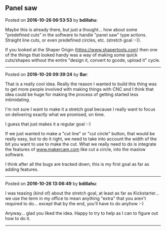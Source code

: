 ## Panel saw
Posted on **2016-10-26 06:53:53** by **bdillahu**:

Maybe this is already there, but just a thought... how about some "predefined cuts" in the software to handle "panel saw" type actions. Straight line cuts, or even predefined circles, etc. (stretch goal :-)).



If you looked at the Shaper Origin (https://www.shapertools.com) then one of the things that looked handy was a way of making some quick cuts/shapes without the entire "design it, convert to gcode, upload it" cycle.

---

Posted on **2016-10-26 09:39:24** by **Bar**:

That is a really cool idea. Really the reason I wanted to build this thing was to get more people involved with making things with CNC and I think that idea could be huge for making the process of getting started less intimidating.



I'm not sure I want to make it a stretch goal because I really want to focus on delivering exactly what we promised, on time. 



I guess that just makes it a regular goal :-)



If we just wanted to make a "cut line" or "cut circle" button, that would be really easy, but to do it right, we need to take into account the width of the bit you want to use to make the cut. What we really need to do is integrate the features of www.makercam.com like cut a circle, into the maslow software. 



I think after all the bugs are tracked down, this is my first goal as far as adding features.

---

Posted on **2016-10-26 13:06:49** by **bdillahu**:

I was teasing (kind of) about the stretch goal, at least as far as Kickstarter... we use the term in my office to mean anything "extra" that you aren't required to do... except that by the end, you'll have to do anyhow :-)



Anyway... glad you liked the idea. Happy to try to help as I can to figure out how to do it.

---

